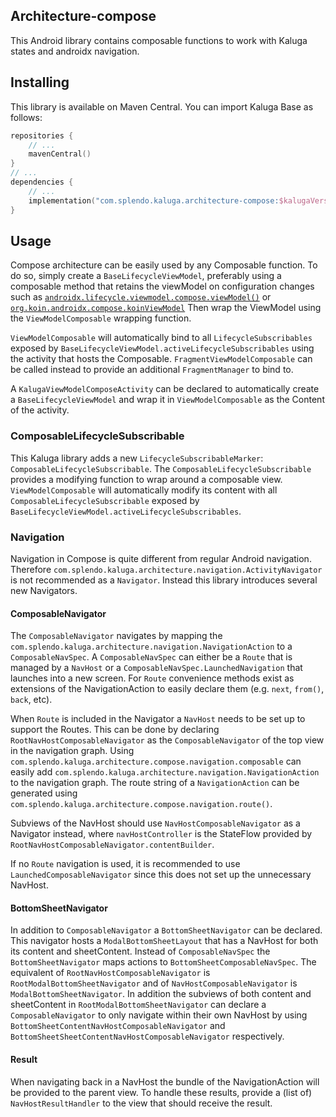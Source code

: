 ## Architecture-compose
This Android library contains composable functions to work with Kaluga states and androidx navigation.

## Installing
This library is available on Maven Central. You can import Kaluga Base as follows:

```kotlin
repositories {
    // ...
    mavenCentral()
}
// ...
dependencies {
    // ...
    implementation("com.splendo.kaluga.architecture-compose:$kalugaVersion")
}
```

## Usage

Compose architecture can be easily used by any Composable function.
To do so, simply create a `BaseLifecycleViewModel`, preferably using a composable method that retains the viewModel on configuration changes such as [`androidx.lifecycle.viewmodel.compose.viewModel()`](https://developer.android.com/reference/kotlin/androidx/lifecycle/viewmodel/compose/package-summary#viewModel(androidx.lifecycle.ViewModelStoreOwner,kotlin.String,androidx.lifecycle.ViewModelProvider.Factory,androidx.lifecycle.viewmodel.CreationExtras)) or [`org.koin.androidx.compose.koinViewModel`](https://insert-koin.io/docs/reference/koin-android/compose#viewmodel-for-composable)
Then wrap the ViewModel using the `ViewModelComposable` wrapping function.

`ViewModelComposable` will automatically bind to all `LifecycleSubscribables` exposed by `BaseLifecycleViewModel.activeLifecycleSubscribables` using the activity that hosts the Composable.
`FragmentViewModelComposable` can be called instead to provide an additional `FragmentManager` to bind to.

A `KalugaViewModelComposeActivity` can be declared to automatically create a `BaseLifecycleViewModel` and wrap it in `ViewModelComposable` as the Content of the activity.

### ComposableLifecycleSubscribable
This Kaluga library adds a new `LifecycleSubscribableMarker`: `ComposableLifecycleSubscribable`.
The `ComposableLifecycleSubscribable` provides a modifying function to wrap around a composable view.
`ViewModelComposable` will automatically modify its content with all `ComposableLifecycleSubscribable` exposed by `BaseLifecycleViewModel.activeLifecycleSubscribables`.

### Navigation
Navigation in Compose is quite different from regular Android navigation. Therefore `com.splendo.kaluga.architecture.navigation.ActivityNavigator` is not recommended as a `Navigator`.
Instead this library introduces several new Navigators.

#### ComposableNavigator
The `ComposableNavigator` navigates by mapping the `com.splendo.kaluga.architecture.navigation.NavigationAction` to a `ComposableNavSpec`.
A `ComposableNavSpec` can either be a `Route` that is managed by a `NavHost` or a `ComposableNavSpec.LaunchedNavigation` that launches into a new screen.
For `Route` convenience methods exist as extensions of the NavigationAction to easily declare them (e.g. `next`, `from()`, `back`, etc).

When `Route` is included in the Navigator a `NavHost` needs to be set up to support the Routes.
This can be done by declaring `RootNavHostComposableNavigator` as the `ComposableNavigator` of the top view in the navigation graph.
Using `com.splendo.kaluga.architecture.compose.navigation.composable` can easily add `com.splendo.kaluga.architecture.navigation.NavigationAction` to the navigation graph.
The route string of a `NavigationAction` can be generated using `com.splendo.kaluga.architecture.compose.navigation.route()`.

Subviews of the NavHost should use `NavHostComposableNavigator` as a Navigator instead, where `navHostController` is the StateFlow provided by `RootNavHostComposableNavigator.contentBuilder`.

If no `Route` navigation is used, it is recommended to use `LaunchedComposableNavigator` since this does not set up the unnecessary NavHost.

#### BottomSheetNavigator
In addition to `ComposableNavigator` a `BottomSheetNavigator` can be declared. This navigator hosts a `ModalBottomSheetLayout` that has a NavHost for both its content and sheetContent.
Instead of `ComposableNavSpec` the `BottomSheetNavigator` maps actions to `BottomSheetComposableNavSpec`.
The equivalent of `RootNavHostComposableNavigator` is `RootModalBottomSheetNavigator` and of `NavHostComposableNavigator` is `ModalBottomSheetNavigator`.
In addition the subviews of both content and sheetContent in `RootModalBottomSheetNavigator` can declare a `ComposableNavigator` to only navigate within their own NavHost by using `BottomSheetContentNavHostComposableNavigator` and `BottomSheetSheetContentNavHostComposableNavigator` respectively.

#### Result
When navigating back in a NavHost the bundle of the NavigationAction will be provided to the parent view. To handle these results, provide a (list of) `NavHostResultHandler` to the view that should receive the result.
